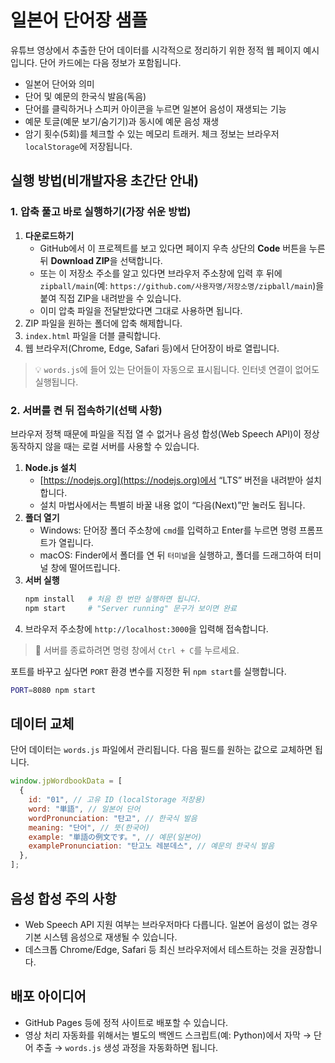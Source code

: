 # 일본어 단어장 샘플

유튜브 영상에서 추출한 단어 데이터를 시각적으로 정리하기 위한 정적 웹 페이지 예시입니다. 단어 카드에는 다음 정보가 포함됩니다.

- 일본어 단어와 의미
- 단어 및 예문의 한국식 발음(독음)
- 단어를 클릭하거나 스피커 아이콘을 누르면 일본어 음성이 재생되는 기능
- 예문 토글(예문 보기/숨기기)과 동시에 예문 음성 재생
- 암기 횟수(5회)를 체크할 수 있는 메모리 트래커. 체크 정보는 브라우저 `localStorage`에 저장됩니다.

## 실행 방법(비개발자용 초간단 안내)

### 1. 압축 풀고 바로 실행하기(가장 쉬운 방법)
1. **다운로드하기**
   - GitHub에서 이 프로젝트를 보고 있다면 페이지 우측 상단의 **Code** 버튼을 누른 뒤 **Download ZIP**을 선택합니다.
   - 또는 이 저장소 주소를 알고 있다면 브라우저 주소창에 입력 후 뒤에 `zipball/main`(예: `https://github.com/사용자명/저장소명/zipball/main`)을 붙여 직접 ZIP을 내려받을 수 있습니다.
   - 이미 압축 파일을 전달받았다면 그대로 사용하면 됩니다.
2. ZIP 파일을 원하는 폴더에 압축 해제합니다.
3. `index.html` 파일을 더블 클릭합니다.
4. 웹 브라우저(Chrome, Edge, Safari 등)에서 단어장이 바로 열립니다.

> 💡 `words.js`에 들어 있는 단어들이 자동으로 표시됩니다. 인터넷 연결이 없어도 실행됩니다.

### 2. 서버를 켠 뒤 접속하기(선택 사항)
브라우저 정책 때문에 파일을 직접 열 수 없거나 음성 합성(Web Speech API)이 정상 동작하지 않을 때는 로컬 서버를 사용할 수 있습니다.

1. **Node.js 설치**
   - [https://nodejs.org](https://nodejs.org)에서 “LTS” 버전을 내려받아 설치합니다.
   - 설치 마법사에서는 특별히 바꿀 내용 없이 “다음(Next)”만 눌러도 됩니다.
2. **폴더 열기**
   - Windows: 단어장 폴더 주소창에 `cmd`를 입력하고 Enter를 누르면 명령 프롬프트가 열립니다.
   - macOS: Finder에서 폴더를 연 뒤 `터미널`을 실행하고, 폴더를 드래그하여 터미널 창에 떨어뜨립니다.
3. **서버 실행**
   ```bash
   npm install   # 처음 한 번만 실행하면 됩니다.
   npm start     # "Server running" 문구가 보이면 완료
   ```
4. 브라우저 주소창에 `http://localhost:3000`을 입력해 접속합니다.

> 🔁 서버를 종료하려면 명령 창에서 `Ctrl + C`를 누르세요.

포트를 바꾸고 싶다면 `PORT` 환경 변수를 지정한 뒤 `npm start`를 실행합니다.

```bash
PORT=8080 npm start
```

## 데이터 교체

단어 데이터는 `words.js` 파일에서 관리됩니다. 다음 필드를 원하는 값으로 교체하면 됩니다.

```js
window.jpWordbookData = [
  {
    id: "01", // 고유 ID (localStorage 저장용)
    word: "単語", // 일본어 단어
    wordPronunciation: "탄고", // 한국식 발음
    meaning: "단어", // 뜻(한국어)
    example: "単語の例文です。", // 예문(일본어)
    examplePronunciation: "탄고노 레분데스", // 예문의 한국식 발음
  },
];
```

## 음성 합성 주의 사항

- Web Speech API 지원 여부는 브라우저마다 다릅니다. 일본어 음성이 없는 경우 기본 시스템 음성으로 재생될 수 있습니다.
- 데스크톱 Chrome/Edge, Safari 등 최신 브라우저에서 테스트하는 것을 권장합니다.

## 배포 아이디어

- GitHub Pages 등에 정적 사이트로 배포할 수 있습니다.
- 영상 처리 자동화를 위해서는 별도의 백엔드 스크립트(예: Python)에서 자막 → 단어 추출 → `words.js` 생성 과정을 자동화하면 됩니다.
